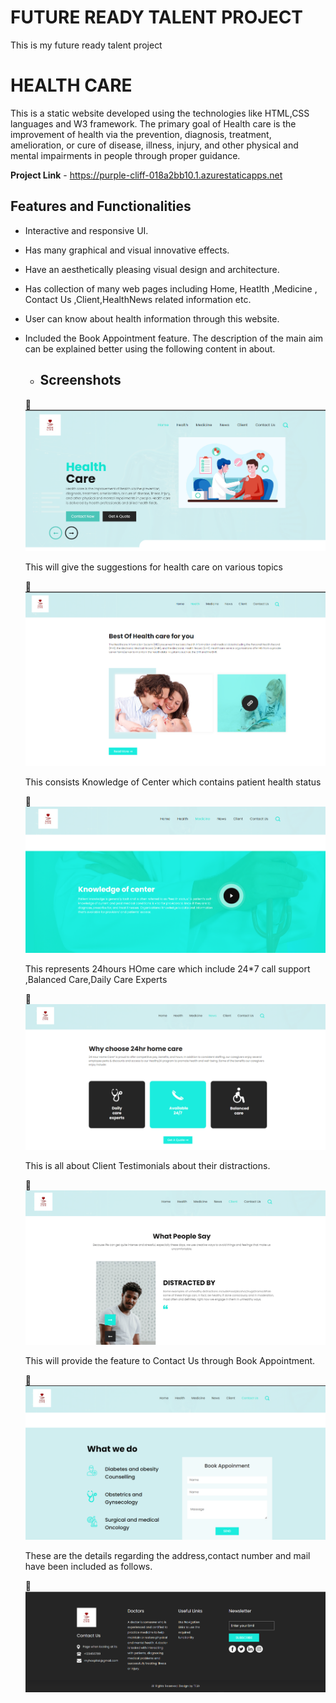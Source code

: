<h1>FUTURE READY TALENT PROJECT</h1>
This is   my future ready talent project
<h1>HEALTH CARE</h1>
This is a static website developed using the technologies like HTML,CSS languages and W3 framework.
The primary goal of Health care is the improvement of health via the prevention, diagnosis, treatment, amelioration, or cure of disease, illness, injury, and other physical and mental impairments in people through proper guidance.
  
  **Project Link** - https://purple-cliff-018a2bb10.1.azurestaticapps.net
  
  ## Features and Functionalities 

- Interactive and responsive UI.
- Has many graphical and visual innovative effects.
- Have an aesthetically pleasing visual design and architecture.
- Has collection of many web pages including Home, Heatlth ,Medicine , Contact Us ,Client,HealthNews related information etc.
- User can know about health information through this website.
- Included the Book Appointment feature.
  The description of the main aim can be explained better using the following content in about.
  
  - ## Screenshots
 
  
  📸![Screenshot 1](https://github.com/tejakodi200/frt2/blob/80dc8923b85d0c92a1cbbc78a9f4c541209b55e4/screenshots/1.png)
  
  This will give the suggestions for health care on various topics

  📸![Screenshot 2](https://github.com/tejakodi200/frt2/blob/80dc8923b85d0c92a1cbbc78a9f4c541209b55e4/screenshots/2.png)
  
  This consists Knowledge of Center which contains patient health status
  
  📸![Screenshot 3](https://github.com/tejakodi200/frt2/blob/80dc8923b85d0c92a1cbbc78a9f4c541209b55e4/screenshots/3.png)
  
  This represents 24hours HOme care which include 24*7 call support ,Balanced Care,Daily Care Experts
  
  📸![Screenshot 4](https://github.com/tejakodi200/frt2/blob/80dc8923b85d0c92a1cbbc78a9f4c541209b55e4/screenshots/4.png)
  
  This is all about Client Testimonials about their distractions.
  
  📸![Screenshot 5](https://github.com/tejakodi200/frt2/blob/80dc8923b85d0c92a1cbbc78a9f4c541209b55e4/screenshots/5.png)
  
  This will provide the feature to Contact Us through Book Appointment.
  
  📸![Screenshot 6](https://github.com/tejakodi200/frt2/blob/80dc8923b85d0c92a1cbbc78a9f4c541209b55e4/screenshots/6.png)
  
  
  These are the  details regarding the address,contact number and mail have been included as follows.
  
  
  📸![Screenshot 7](https://github.com/tejakodi200/frt2/blob/80dc8923b85d0c92a1cbbc78a9f4c541209b55e4/screenshots/7.png)
